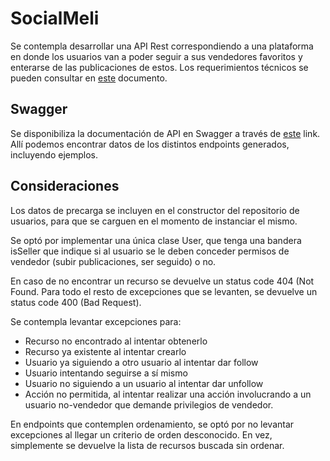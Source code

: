 ﻿# SocialMeli

Se contempla desarrollar una API Rest correspondiendo a una plataforma en donde los usuarios van a poder seguir a sus vendedores favoritos y enterarse de las publicaciones de estos.
Los requerimientos técnicos se pueden consultar en [este](https://docs.google.com/document/d/1GACGp97BXSvC0lNNLuPtbLgD0cGLsT-Y) documento.


## Swagger

Se disponibiliza la documentación de API en Swagger a través de [este](https://app.swaggerhub.com/apis/tomas-wagner/Sprint1-Spring/1.0) link.
Allí podemos encontrar datos de los distintos endpoints generados, incluyendo ejemplos.

## Consideraciones

Los datos de precarga se incluyen en el constructor del repositorio de usuarios, para que se carguen en el momento de instanciar el mismo.

Se optó por implementar una única clase User, que tenga una bandera isSeller que indique si al usuario se le deben conceder permisos de vendedor (subir publicaciones, ser seguido) o no.

En caso de no encontrar un recurso se devuelve un status code 404 (Not Found. Para todo el resto de excepciones que se levanten, se devuelve un status code 400 (Bad Request).

Se contempla levantar excepciones para:
 - Recurso no encontrado al intentar obtenerlo
 - Recurso ya existente al intentar crearlo
 - Usuario ya siguiendo a otro usuario al intentar dar follow
 - Usuario intentando seguirse a sí mismo
 - Usuario no siguiendo a un usuario al intentar dar unfollow
 - Acción no permitida, al intentar realizar una acción involucrando a un usuario no-vendedor que demande privilegios de vendedor.

En endpoints que contemplen ordenamiento, se optó por no levantar excepciones al llegar un criterio de orden desconocido. En vez, simplemente se devuelve la lista de recursos buscada sin ordenar.




